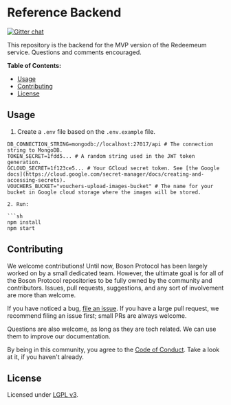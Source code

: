 # Reference Backend

[![Gitter chat](https://badges.gitter.im/bosonprotocol.png)](https://gitter.im/bosonprotocol/community)

This repository is the backend for the MVP version of the Redeemeum service. Questions and comments encouraged.

**Table of Contents:**

- [Usage](#usage)
- [Contributing](#contributing)
- [License](#license)

## Usage

1. Create a `.env` file based on the `.env.example` file.

```
DB_CONNECTION_STRING=mongodb://localhost:27017/api # The connection string to MongoDB.
TOKEN_SECRET=1fdd5... # A random string used in the JWT token generation.
GCLOUD_SECRET=1f123ce5... # Your GCloud secret token. See [the Google docs](https://cloud.google.com/secret-manager/docs/creating-and-accessing-secrets).
VOUCHERS_BUCKET="vouchers-upload-images-bucket" # The name for your bucket in Google cloud storage where the images will be stored.

2. Run:

```sh
npm install
npm start
```

## Contributing

We welcome contributions! Until now, Boson Protocol has been largely worked on by a small dedicated team. However, the ultimate goal is for all of the Boson Protocol repositories to be fully owned by the community and contributors. Issues, pull requests, suggestions, and any sort of involvement are more than welcome.

If you have noticed a bug, [file an issue](/issues). If you have a large pull request, we recommend filing an issue first; small PRs are always welcome.

Questions are also welcome, as long as they are tech related. We can use them to improve our documentation.

By being in this community, you agree to the [Code of Conduct](CODE_OF_CONDUCT.md). Take a look at it, if you haven't already.

## License

Licensed under [LGPL v3](LICENSE).
